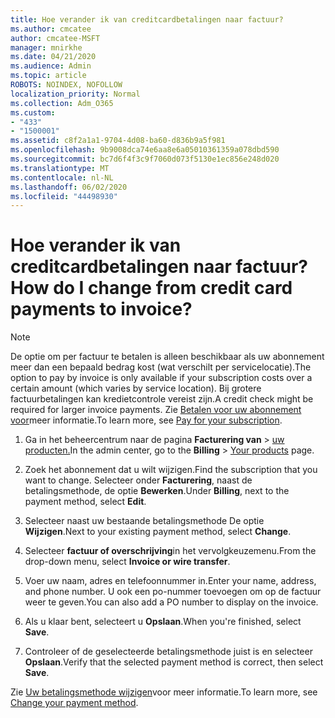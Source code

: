```yaml
---
title: Hoe verander ik van creditcardbetalingen naar factuur?
ms.author: cmcatee
author: cmcatee-MSFT
manager: mnirkhe
ms.date: 04/21/2020
ms.audience: Admin
ms.topic: article
ROBOTS: NOINDEX, NOFOLLOW
localization_priority: Normal
ms.collection: Adm_O365
ms.custom:
- "433"
- "1500001"
ms.assetid: c8f2a1a1-9704-4d08-ba60-d836b9a5f981
ms.openlocfilehash: 9b9008dca74e6aa8e6a05010361359a078dbd590
ms.sourcegitcommit: bc7d6f4f3c9f7060d073f5130e1ec856e248d020
ms.translationtype: MT
ms.contentlocale: nl-NL
ms.lasthandoff: 06/02/2020
ms.locfileid: "44498930"
---
```

# <a name="how-do-i-change-from-credit-card-payments-to-invoice"></a><span data-ttu-id="3806f-102">Hoe verander ik van creditcardbetalingen naar factuur?</span><span class="sxs-lookup"><span data-stu-id="3806f-102">How do I change from credit card payments to invoice?</span></span>

> [!NOTE]
> <span data-ttu-id="3806f-103">De optie om per factuur te betalen is alleen beschikbaar als uw abonnement meer dan een bepaald bedrag kost (wat verschilt per servicelocatie).</span><span class="sxs-lookup"><span data-stu-id="3806f-103">The option to pay by invoice is only available if your subscription costs over a certain amount (which varies by service location).</span></span> <span data-ttu-id="3806f-104">Bij grotere factuurbetalingen kan kredietcontrole vereist zijn.</span><span class="sxs-lookup"><span data-stu-id="3806f-104">A credit check might be required for larger invoice payments.</span></span> <span data-ttu-id="3806f-105">Zie [Betalen voor uw abonnement voor](https://docs.microsoft.com/microsoft-365/commerce/billing-and-payments/pay-for-your-subscription)meer informatie.</span><span class="sxs-lookup"><span data-stu-id="3806f-105">To learn more, see [Pay for your subscription](https://docs.microsoft.com/microsoft-365/commerce/billing-and-payments/pay-for-your-subscription).</span></span>

1. <span data-ttu-id="3806f-106">Ga in het beheercentrum naar de pagina **Facturering van**  >  [uw producten.](https://go.microsoft.com/fwlink/p/?linkid=842054)</span><span class="sxs-lookup"><span data-stu-id="3806f-106">In the admin center, go to the **Billing** > [Your products](https://go.microsoft.com/fwlink/p/?linkid=842054) page.</span></span>

2. <span data-ttu-id="3806f-107">Zoek het abonnement dat u wilt wijzigen.</span><span class="sxs-lookup"><span data-stu-id="3806f-107">Find the subscription that you want to change.</span></span> <span data-ttu-id="3806f-108">Selecteer onder **Facturering**, naast de betalingsmethode, de optie **Bewerken**.</span><span class="sxs-lookup"><span data-stu-id="3806f-108">Under **Billing**, next to the payment method, select **Edit**.</span></span>

3. <span data-ttu-id="3806f-109">Selecteer naast uw bestaande betalingsmethode De optie **Wijzigen**.</span><span class="sxs-lookup"><span data-stu-id="3806f-109">Next to your existing payment method, select **Change**.</span></span>

4. <span data-ttu-id="3806f-110">Selecteer **factuur of overschrijving**in het vervolgkeuzemenu.</span><span class="sxs-lookup"><span data-stu-id="3806f-110">From the drop-down menu, select **Invoice or wire transfer**.</span></span>

5. <span data-ttu-id="3806f-111">Voer uw naam, adres en telefoonnummer in.</span><span class="sxs-lookup"><span data-stu-id="3806f-111">Enter your name, address, and phone number.</span></span> <span data-ttu-id="3806f-112">U ook een po-nummer toevoegen om op de factuur weer te geven.</span><span class="sxs-lookup"><span data-stu-id="3806f-112">You can also add a PO number to display on the invoice.</span></span>

6. <span data-ttu-id="3806f-113">Als u klaar bent, selecteert u **Opslaan**.</span><span class="sxs-lookup"><span data-stu-id="3806f-113">When you're finished, select **Save**.</span></span>

7. <span data-ttu-id="3806f-114">Controleer of de geselecteerde betalingsmethode juist is en selecteer **Opslaan**.</span><span class="sxs-lookup"><span data-stu-id="3806f-114">Verify that the selected payment method is correct, then select **Save**.</span></span>

<span data-ttu-id="3806f-115">Zie [Uw betalingsmethode wijzigen](https://docs.microsoft.com/microsoft-365/commerce/billing-and-payments/change-payment-method)voor meer informatie.</span><span class="sxs-lookup"><span data-stu-id="3806f-115">To learn more, see [Change your payment method](https://docs.microsoft.com/microsoft-365/commerce/billing-and-payments/change-payment-method).</span></span>